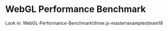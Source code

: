 WebGL Performance Benchmark
==========

Look in: WebGL-Performance-Benchmark\three.js-master\examples\team18
